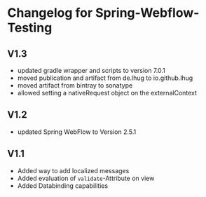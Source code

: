 # Changelog for Spring-Webflow-Testing

## V1.3

* updated gradle wrapper and scripts to version 7.0.1
* moved publication and artifact from de.lhug to io.github.lhug
* moved artifact from bintray to sonatype
* allowed setting a nativeRequest object on the externalContext

## V1.2

* updated Spring WebFlow to Version 2.5.1

## V1.1

* Added way to add localized messages
* Added evaluation of `validate`-Attribute on view
* Added Databinding capabilities
